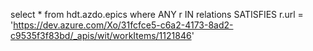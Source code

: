 select * 
from hdt.azdo.epics 
where 
    ANY r IN relations SATISFIES r.url = 'https://dev.azure.com/Xo/31fcfce5-c6a2-4173-8ad2-c9535f3f83bd/_apis/wit/workItems/1121846'